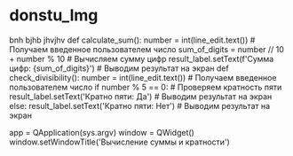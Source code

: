 # donstu_lmg
bnh bjhb jhvjhv
def calculate_sum():
    number = int(line_edit.text()) # Получаем введенное пользователем число
    sum_of_digits = number // 10 + number % 10 # Вычисляем сумму цифр
    result_label.setText(f'Сумма цифр: {sum_of_digits}') # Выводим результат на экран
def check_divisibility():
    number = int(line_edit.text()) # Получаем введенное пользователем число
    if number % 5 == 0: # Проверяем кратность пяти
        result_label.setText('Кратно пяти: Да') # Выводим результат на экран
    else:
        result_label.setText('Кратно пяти: Нет') # Выводим результат на экран

app = QApplication(sys.argv)
window = QWidget()
window.setWindowTitle('Вычисление суммы и кратности')
